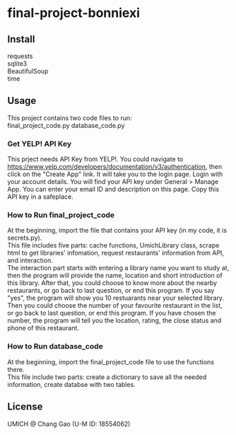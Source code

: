 # final-project-bonniexi

## Install

requests  
sqlite3  
BeautifulSoup  
time

## Usage

This project contains two code files to run:  
final_project_code.py 
database_code.py

### Get YELP! API Key

This prject needs API Key from YELP!. You could navigate to https://www.yelp.com/developers/documentation/v3/authentication, then click on the "Create App" link. It will take you to the login page. Login with your account details. You will find your API key under General > Manage App. You can enter your email ID and description on this page. Copy this API key in a safeplace.

### How to Run final_project_code

At the beginning, import the file that contains your API key (in my code, it is secrets.py).  
This file includes five parts: cache functions, UmichLibrary class, scrape html to get libraries' infomation, request restaurants' information from API, and interaction.  
The interaction part starts with entering a library name you want to study at, then the program will provide the name, location and short introduction of this library. After that, you could choose to know more about the nearby restaurants, or go back to last question, or end this program. If you say "yes", the program will show you 10 restuarants near your selected library. Then you could choose the number of your favourite restaurant in the list, or go back to last question, or end this program. If you have chosen the number, the program will tell you the location, rating, the close status and phone of this restaurant.

### How to Run database_code

At the beginning, import the final_project_code file to use the functions there.  
This file include two parts: create a dictionary to save all the needed information, create databse with two tables. 

## License
UMICH @ Chang Gao (U-M ID: 18554062)
